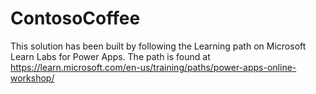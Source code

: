 # ContosoCoffee
This solution has been built by following the Learning path on Microsoft Learn Labs for Power Apps.
The path is found at https://learn.microsoft.com/en-us/training/paths/power-apps-online-workshop/
